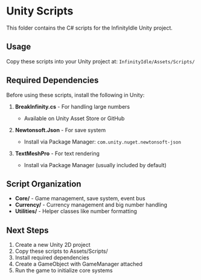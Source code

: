 # Unity Scripts

This folder contains the C# scripts for the InfinityIdle Unity project. 

## Usage

Copy these scripts into your Unity project at:
`InfinityIdle/Assets/Scripts/`

## Required Dependencies

Before using these scripts, install the following in Unity:

1. **BreakInfinity.cs** - For handling large numbers
   - Available on Unity Asset Store or GitHub
   
2. **Newtonsoft.Json** - For save system
   - Install via Package Manager: `com.unity.nuget.newtonsoft-json`
   
3. **TextMeshPro** - For text rendering
   - Install via Package Manager (usually included by default)

## Script Organization

- **Core/** - Game management, save system, event bus
- **Currency/** - Currency management and big number handling
- **Utilities/** - Helper classes like number formatting

## Next Steps

1. Create a new Unity 2D project
2. Copy these scripts to Assets/Scripts/
3. Install required dependencies
4. Create a GameObject with GameManager attached
5. Run the game to initialize core systems
